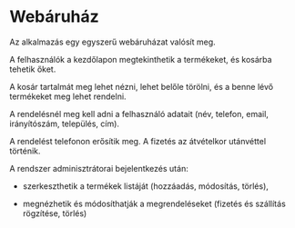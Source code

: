 # Webáruház

Az alkalmazás egy egyszerű webáruházat valósít meg.

A felhasználók a kezdőlapon megtekinthetik a termékeket, és kosárba tehetik őket.

A kosár tartalmát meg lehet nézni, lehet belőle törölni, és a benne lévő termékeket meg lehet rendelni.

A rendelésnél meg kell adni a felhasználó adatait (név, telefon, email, irányítószám, település, cím).

A rendelést telefonon erősítik meg. A fizetés az átvételkor utánvéttel történik.

A rendszer adminisztrátorai bejelentkezés után:

- szerkeszthetik a termékek listáját (hozzáadás, módosítás, törlés),

- megnézhetik és módosíthatják a megrendeléseket (fizetés és szállítás rögzítése, törlés)


